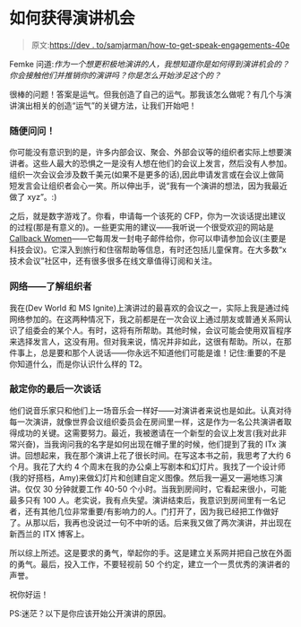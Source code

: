 # 如何获得演讲机会

> 原文:[https://dev . to/samjarman/how-to-get-speak-engagements-40e](https://dev.to/samjarman/how-to-get-speaking-engagements-40e)

Femke 问道:*作为一个想更积极地演讲的人，我想知道你是如何得到演讲机会的？你会接触他们并推销你的演讲吗？你是怎么开始涉足这个的？*

很棒的问题！答案是运气。但我创造了自己的运气。那我该怎么做呢？有几个与演讲演出相关的创造“运气”的关键方法，让我们开始吧！

### 随便问问！

你可能没有意识到的是，许多内部会议、聚会、外部会议等的组织者实际上想要演讲者。这些人最大的恐惧之一是没有人想在他们的会议上发言，然后没有人参加。组织一次会议会涉及数千美元(如果不是更多的话),因此申请发言或在会议上做简短发言会让组织者会心一笑。所以伸出手，说“我有一个演讲的想法，因为我最近做了 xyz”。:)

之后，就是数字游戏了。你看，申请每一个该死的 CFP，你为一次谈话提出建议的过程(那是有意义的)。一些更实用的建议——我听说一个很受欢迎的网站是[Callback Women](http://www.callbackwomen.com/)——它每周发一封电子邮件给你，你可以申请参加会议(主要是科技会议)。它深入到旅行和住宿帮助等信息，有时还包括儿童保育。在大多数“x 技术会议”社区中，还有很多很多在线文章值得订阅和关注。

### 网络——了解组织者

我在(Dev World 和 MS Ignite)上演讲过的最喜欢的会议之一，实际上我是通过纯网络参加的。在这两种情况下，我之前都是在一次会议上通过朋友或普通关系网认识了组委会的某个人。有时，这将有所帮助。其他时候，会议可能会使用双盲程序来选择发言人，这没有用。但对我来说，情况并非如此，这很有帮助。所以，在那件事上，总是要和那个人说话——你永远不知道他们可能是谁！记住:重要的不是你知道什么，而是你认识什么样的 T2。

### 敲定你的最后一次谈话

他们说音乐家只和他们上一场音乐会一样好——对演讲者来说也是如此。认真对待每一次演讲，就像世界会议组织委员会在房间里一样，这是作为一名公共演讲者取得成功的关键。这需要努力。最近，我被邀请在一个新型的会议上发言(我对此非常兴奋)，当我询问我的名字是如何出现在帽子里的时候，他们提到了我的 ITx 演讲。回想起来，我在那个演讲上花了很长时间。在写这本书之前，我思考了大约 6 个月。我花了大约 4 个周末在我的办公桌上写剧本和幻灯片。我找了一个设计师(我的好搭档，Amy)来做幻灯片和创建自定义图像。然后我一遍又一遍地练习演讲。仅仅 30 分钟就要工作 40-50 个小时。当我到房间时，它看起来很小，可能最多只有 100 人。老实说，我有点失望。演讲结束后，我意识到房间里有一名记者，还有其他几位非常重要/有影响力的人。门打开了，因为我已经把工作做好了。从那以后，我再也没说过一句不中听的话。后来我又做了两次演讲，并出现在新西兰的 ITX 博客上。

所以综上所述。这是要求的勇气，举起你的手。这是建立关系网并把自己放在外面的勇气。最后，投入工作，不要轻视前 50 个约定，建立一个一贯优秀的演讲者的声誉。

祝你好运！

PS:迷茫？以下是你应该开始公开演讲的原因。